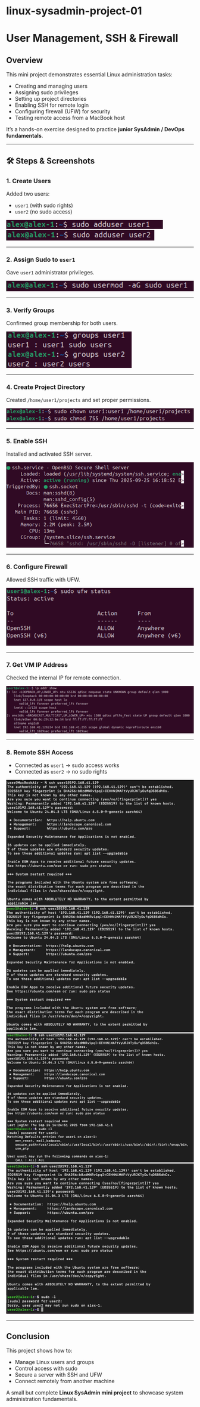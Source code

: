 # linux-sysadmin-project-01
# User Management, SSH & Firewall 
##  Overview  
This mini project demonstrates essential Linux administration tasks:  
- Creating and managing users  
- Assigning sudo privileges  
- Setting up project directories  
- Enabling SSH for remote login  
- Configuring firewall (UFW) for security  
- Testing remote access from a MacBook host  

It’s a hands-on exercise designed to practice **junior SysAdmin / DevOps fundamentals**.  

---

## 🛠️ Steps & Screenshots  

### 1. Create Users  
Added two users:  
- `user1` (with sudo rights)  
- `user2` (no sudo access)  

![Add User1](screenshots/01-adduser1.png)  
![Add User2](screenshots/03-adduser2.png)  

---

### 2. Assign Sudo to `user1`  
Gave `user1` administrator privileges.  

![Usermod Sudo](screenshots/02-usermod-sudo.png)  

---

### 3. Verify Groups  
Confirmed group membership for both users.  

![Groups](screenshots/04-groups.png)  

---

### 4. Create Project Directory  
Created `/home/user1/projects` and set proper permissions.  

![Projects Directory](screenshots/05-projects-dir.png)  

---

### 5. Enable SSH  
Installed and activated SSH server.  

![SSH Service](screenshots/06-ssh-service.png)  

---

### 6. Configure Firewall  
Allowed SSH traffic with UFW.  

![UFW](screenshots/07-ufw.png)  

---

### 7. Get VM IP Address  
Checked the internal IP for remote connection.  

![IP Address](screenshots/08-ip-addr.png)  

---

### 8. Remote SSH Access  
- Connected as `user1` → sudo access works  
- Connected as `user2` → no sudo rights  

![SSH User1](screenshots/09-ssh-user1.png)  
![SSH User2](screenshots/10-ssh-user2.png)  
![Sudo User1](screenshots/11-sudo-user1.png)  
![Sudo User2](screenshots/12-sudo-user2.png)  

---

##  Conclusion  
This project shows how to:  
- Manage Linux users and groups  
- Control access with sudo  
- Secure a server with SSH and UFW  
- Connect remotely from another machine  

A small but complete **Linux SysAdmin mini project** to showcase system administration fundamentals.  
